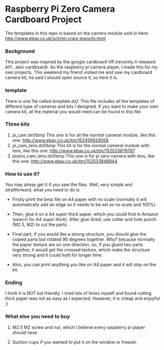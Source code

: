 # Raspberry Pi Zero Camera Cardboard Project
The templates in this repo is based on the camera module sold in here: http://www.ebay.co.uk/sch/mr.craig-lewis/m.html

### Background
This project was inspired by the google cardboard VR (recently it released AIY...also cardboard). As the raspberry pi camera player, I made this for my own projects. This weekend my friend visited me and saw my cardboard camera kit, he said I should open source it, so here it is.

### template
There is one file called *template.dxf*. This file includes all the templates of different type of cameras and kits I designed. If you want to make your own camera kit, all the material you would need can be found in this file. 

### Three kits 
1. pi_cam.dxf/bmp
This one is for all the *normal* cameral module, like this one:  http://www.ebay.co.uk/itm/152459924058
2. pi_cam_lens.dxf/bmp
This kit is for the *normal* cameral module with lens, like this one:  http://www.ebay.co.uk/itm/152533878787
3. pizero_cam_lens.dxf/bmp
This one is for pi zero camera with lens, like this one:  http://www.ebay.co.uk/itm/152533848844

### How to use it?
You may alreay get it if you saw the files. Well, very simple and straitforward, what you need to do is 

* Firstly print the bmp file on A4 paper with no scale (normally it will automatically add an edge so it needs to be set as no scale and 100%). 

* Then, glue it on a A4 *super thick* paper, which you could find in Amazon (search for *A4 super thick*). After glue dried, use cutter and hole punch (M2.5, M2) to cut the parts. 

* Final part, if you would like a strong structure, you should glue the copied parts but rotated 90 degrees together. Why? because normally the paper texture are on one direction, so, if you glued two parts together, it would get the crossed texture, which make the structure very strong and it could hold for longer time. 

* Also, you can print anything you like on A4 paper and it will stay on the kit. 

### Ending
I think it is NOT kid friendly. I tried lots of times myself and found cutting thick paper was not as easy as I expected. However, it is cheap and enjoyful ;) 

### What else you need to buy
1. M2.5 M2 screw and nut, which I believe every raspberry pi player should have. 

2. Suction cups if you wanted to put it on the window or freezer.

